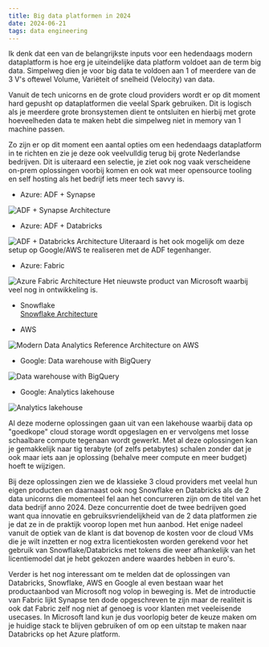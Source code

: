 ```yaml
---
title: Big data platformen in 2024 
date: 2024-06-21
tags: data engineering
---
```


Ik denk dat een van de belangrijkste inputs voor een hedendaags modern dataplatform is hoe erg je uiteindelijke data platform voldoet aan de term big data. Simpelweg dien je voor big data te voldoen aan 1 of meerdere van de 3 V's oftewel Volume, Variëteit of snelheid (Velocity) van data.  

Vanuit de tech unicorns en de grote cloud providers wordt er op dit moment hard gepusht op dataplatformen die veelal Spark gebruiken. Dit is logisch als je meerdere grote bronsystemen dient te ontsluiten en hierbij met grote hoeveelheden data te maken hebt die simpelweg niet in memory van 1 machine passen.  

Zo zijn er op dit moment een aantal opties om een hedendaags dataplatform in te richten en zie je deze ook veelvulldig terug bij grote Nederlandse bedrijven. Dit is uiteraard een selectie, je ziet ook nog vaak verscheidene on-prem oplossingen voorbij komen en ook wat meer opensource tooling en self hosting als het bedrijf iets meer tech savvy is. 

- Azure: ADF + Synapse  
<img src="https://learn.microsoft.com/en-us/azure/architecture/solution-ideas/media/logical-data-warehouse-architecture-dataflow.svg" alt="ADF + Synapse Architecture" style="max-width: 100%;">

- Azure: ADF + Databricks  
<img src="https://learn.microsoft.com/en-us/azure/architecture/solution-ideas/media/azure-databricks-modern-analytics-architecture.svg" alt="ADF + Databricks Architecture" style="max-width: 100%;">
Uiteraard is het ook mogelijk om deze setup op Google/AWS te realiseren met de ADF tegenhanger. 

- Azure: Fabric  
<img src="https://learn.microsoft.com/en-us/azure/architecture/analytics/_images/fabric-deployment-pattern-1-monolithic-deployment.svg" alt="Azure Fabric Architecture" style="max-width: 100%;">
Het nieuwste product van Microsoft waarbij veel nog in ontwikkeling is. 

- Snowflake   
<a href="https://www.snowflake.com/wp-content/uploads/2020/02/7-snowflake-reference-architectures-for-application-builders.pdf">Snowflake Architecture</a>

- AWS 
<img src="https://docs.aws.amazon.com/images/architecture-diagrams/latest/modern-data-analytics-on-aws/images/modern-data-analytics-on-aws.png" alt="Modern Data Analytics Reference Architecture on AWS" style="max-width: 100%;">

- Google: Data warehouse with BigQuery 
<img src="https://www.gstatic.com/pantheon/images/solutions/data-warehouse-architecture_v6.png" alt="Data warehouse with BigQuery" style="max-width: 100%;">

- Google: Analytics lakehouse 
<img src="https://www.gstatic.com/pantheon/images/solutions/analytics_lakehouse_architecture_v3.svg" alt="Analytics lakehouse" style="max-width: 100%;">

Al deze moderne oplossingen gaan uit van een lakehouse waarbij data op "goedkope" cloud storage wordt opgeslagen en er vervolgens met losse schaalbare compute tegenaan wordt gewerkt. Met al deze oplossingen kan je gemakkelijk naar tig terabyte (of zelfs petabytes) schalen zonder dat je ook maar iets aan je oplossing (behalve meer compute en meer budget) hoeft te wijzigen.  

Bij deze oplossingen zien we de klassieke 3 cloud providers met veelal hun eigen producten en daarnaast ook nog Snowflake en Databricks als de 2 data unicorns die momenteel fel aan het concurreren zijn om de titel van het data bedrijf anno 2024. Deze concurrentie doet de twee bedrijven goed want qua innovatie en gebruiksvriendelijkheid van de 2 data platformen zie je dat ze in de praktijk voorop lopen met hun aanbod. Het enige nadeel vanuit de optiek van de klant is dat bovenop de kosten voor de cloud VMs die je wilt inzetten er nog extra licentiekosten worden gerekend voor het gebruik van Snowflake/Databricks met tokens die weer afhankelijk van het licentiemodel dat je hebt gekozen andere waardes hebben in euro's. 

Verder is het nog interessant om te melden dat de oplossingen van Databricks, Snowflake, AWS en Google al even bestaan waar het productaanbod van Microsoft nog volop in beweging is. Met de introductie van Fabric lijkt Synapse ten dode opgeschreven te zijn maar de realiteit is ook dat Fabric zelf nog niet af genoeg is voor klanten met veeleisende usecases. In Microsoft land kun je dus voorlopig beter de keuze maken om je huidige stack te blijven gebruiken of om op een uitstap te maken naar Databricks op het Azure platform. 
